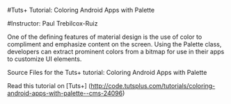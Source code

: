 #Tuts+ Tutorial: Coloring Android Apps with Palette

#Instructor: Paul Trebilcox-Ruiz

One of the defining features of material design is the use of color to compliment and emphasize content on the screen. Using the Palette class, developers can extract prominent colors from a bitmap for use in their apps to customize UI elements.

Source Files for the Tuts+ tutorial: Coloring Android Apps with Palette

Read this tutorial on [Tuts+] (http://code.tutsplus.com/tutorials/coloring-android-apps-with-palette--cms-24096)
